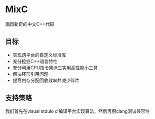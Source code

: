 # MixC
画风新奇的中文C++代码

## 目标
- 实现跨平台的自定义标准库
- 充分挖掘C++语言特性
- 充分利用CPU指令集派生实用高性能小工具
- 解决环形引用问题
- 提高内存分配回收效率并减少碎片

## 支持策略
我们首先在visual stduio cl编译平台实现算法，然后再用clang测试兼容性

